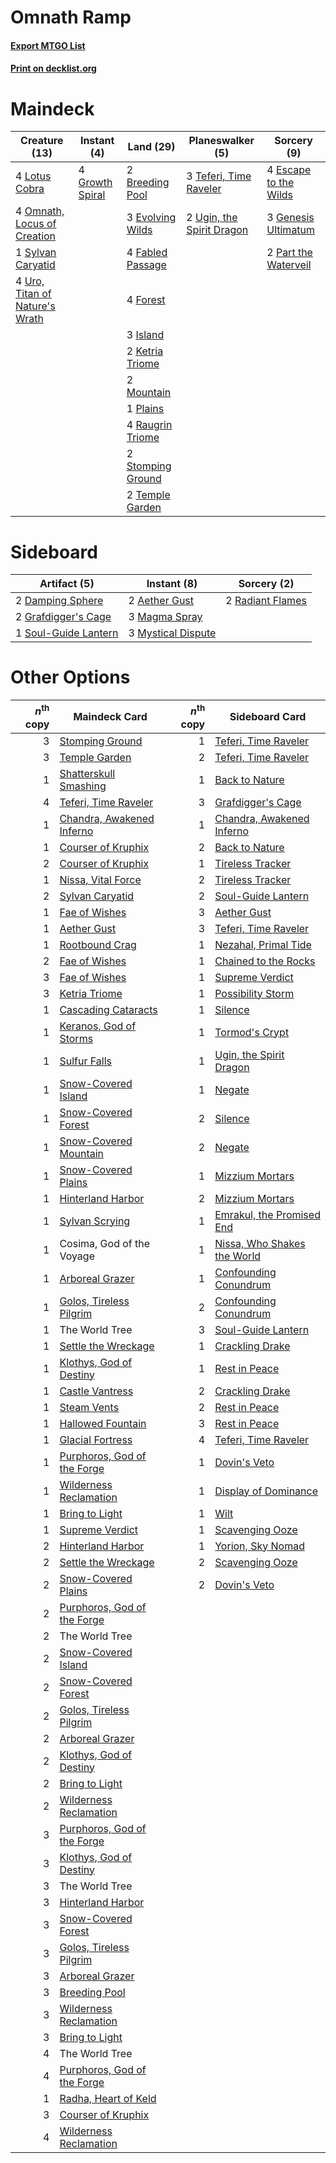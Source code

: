 # Omnath Ramp

#### [Export MTGO List](../collection/Omnath%20Ramp/Omnath%20Ramp.txt)
#### [Print on decklist.org](http://decklist.org/?deckmain=2%09Breeding%20Pool%0A4%09Escape%20to%20the%20Wilds%0A3%09Evolving%20Wilds%0A4%09Fabled%20Passage%0A4%09Forest%0A3%09Genesis%20Ultimatum%0A4%09Growth%20Spiral%0A3%09Island%0A2%09Ketria%20Triome%0A4%09Lotus%20Cobra%0A2%09Mountain%0A4%09Omnath,%20Locus%20of%20Creation%0A2%09Part%20the%20Waterveil%0A1%09Plains%0A4%09Raugrin%20Triome%0A2%09Stomping%20Ground%0A1%09Sylvan%20Caryatid%0A3%09Teferi,%20Time%20Raveler%0A2%09Temple%20Garden%0A2%09Ugin,%20the%20Spirit%20Dragon%0A4%09Uro,%20Titan%20of%20Nature's%20Wrath&deckside=2%09Aether%20Gust%0A2%09Damping%20Sphere%0A2%09Grafdigger's%20Cage%0A3%09Magma%20Spray%0A3%09Mystical%20Dispute%0A2%09Radiant%20Flames%0A1%09Soul-Guide%20Lantern)
# Maindeck

|                                              Creature (13)                                              |                                       Instant (4)                                        |                                         Land (29)                                          |                                          Planeswalker (5)                                          |                                          Sorcery (9)                                           |
|---------------------------------------------------------------------------------------------------------|------------------------------------------------------------------------------------------|--------------------------------------------------------------------------------------------|----------------------------------------------------------------------------------------------------|------------------------------------------------------------------------------------------------|
|4 [Lotus Cobra](http://gatherer.wizards.com/Pages/Card/Details.aspx?multiverseid=438740)                 |4 [Growth Spiral](http://gatherer.wizards.com/Pages/Card/Details.aspx?multiverseid=457322)|2 [Breeding Pool](http://gatherer.wizards.com/Pages/Card/Details.aspx?multiverseid=97088)   |3 [Teferi, Time Raveler](http://gatherer.wizards.com/Pages/Card/Details.aspx?multiverseid=461148)   |4 [Escape to the Wilds](http://gatherer.wizards.com/Pages/Card/Details.aspx?multiverseid=473151)|
|4 [Omnath, Locus of Creation](http://gatherer.wizards.com/Pages/Card/Details.aspx?multiverseid=491883)   |                                                                                          |3 [Evolving Wilds](http://gatherer.wizards.com/Pages/Card/Details.aspx?multiverseid=426944) |2 [Ugin, the Spirit Dragon](http://gatherer.wizards.com/Pages/Card/Details.aspx?multiverseid=391948)|3 [Genesis Ultimatum](http://gatherer.wizards.com/Pages/Card/Details.aspx?multiverseid=479709)  |
|1 [Sylvan Caryatid](http://gatherer.wizards.com/Pages/Card/Details.aspx?multiverseid=373624)             |                                                                                          |4 [Fabled Passage](http://gatherer.wizards.com/Pages/Card/Details.aspx?multiverseid=473206) |                                                                                                    |2 [Part the Waterveil](http://gatherer.wizards.com/Pages/Card/Details.aspx?multiverseid=401982) |
|4 [Uro, Titan of Nature's Wrath](http://gatherer.wizards.com/Pages/Card/Details.aspx?multiverseid=476480)|                                                                                          |4 [Forest](http://gatherer.wizards.com/Pages/Card/Details.aspx?multiverseid=439860)         |                                                                                                    |                                                                                                |
|                                                                                                         |                                                                                          |3 [Island](http://gatherer.wizards.com/Pages/Card/Details.aspx?multiverseid=439857)         |                                                                                                    |                                                                                                |
|                                                                                                         |                                                                                          |2 [Ketria Triome](http://gatherer.wizards.com/Pages/Card/Details.aspx?multiverseid=479770)  |                                                                                                    |                                                                                                |
|                                                                                                         |                                                                                          |2 [Mountain](http://gatherer.wizards.com/Pages/Card/Details.aspx?multiverseid=439859)       |                                                                                                    |                                                                                                |
|                                                                                                         |                                                                                          |1 [Plains](http://gatherer.wizards.com/Pages/Card/Details.aspx?multiverseid=439856)         |                                                                                                    |                                                                                                |
|                                                                                                         |                                                                                          |4 [Raugrin Triome](http://gatherer.wizards.com/Pages/Card/Details.aspx?multiverseid=479771) |                                                                                                    |                                                                                                |
|                                                                                                         |                                                                                          |2 [Stomping Ground](http://gatherer.wizards.com/Pages/Card/Details.aspx?multiverseid=405110)|                                                                                                    |                                                                                                |
|                                                                                                         |                                                                                          |2 [Temple Garden](http://gatherer.wizards.com/Pages/Card/Details.aspx?multiverseid=405112)  |                                                                                                    |                                                                                                |


# Sideboard

|                                         Artifact (5)                                          |                                         Instant (8)                                         |                                        Sorcery (2)                                        |
|-----------------------------------------------------------------------------------------------|---------------------------------------------------------------------------------------------|-------------------------------------------------------------------------------------------|
|2 [Damping Sphere](http://gatherer.wizards.com/Pages/Card/Details.aspx?multiverseid=443101)    |2 [Aether Gust](http://gatherer.wizards.com/Pages/Card/Details.aspx?multiverseid=466796)     |2 [Radiant Flames](http://gatherer.wizards.com/Pages/Card/Details.aspx?multiverseid=402002)|
|2 [Grafdigger's Cage](http://gatherer.wizards.com/Pages/Card/Details.aspx?multiverseid=278452) |3 [Magma Spray](http://gatherer.wizards.com/Pages/Card/Details.aspx?multiverseid=426843)     |                                                                                           |
|1 [Soul-Guide Lantern](http://gatherer.wizards.com/Pages/Card/Details.aspx?multiverseid=476488)|3 [Mystical Dispute](http://gatherer.wizards.com/Pages/Card/Details.aspx?multiverseid=473020)|                                                                                           |


# Other Options

|*n*<sup>th</sup> copy|                                            Maindeck Card                                             |*n*<sup>th</sup> copy|                                            Sideboard Card                                            |
|--------------------:|------------------------------------------------------------------------------------------------------|--------------------:|------------------------------------------------------------------------------------------------------|
|                    3|[Stomping Ground](http://gatherer.wizards.com/Pages/Card/Details.aspx?multiverseid=405110)            |                    1|[Teferi, Time Raveler](http://gatherer.wizards.com/Pages/Card/Details.aspx?multiverseid=461148)       |
|                    3|[Temple Garden](http://gatherer.wizards.com/Pages/Card/Details.aspx?multiverseid=405112)              |                    2|[Teferi, Time Raveler](http://gatherer.wizards.com/Pages/Card/Details.aspx?multiverseid=461148)       |
|                    1|[Shatterskull Smashing](http://gatherer.wizards.com/Pages/Card/Details.aspx?multiverseid=491802)      |                    1|[Back to Nature](http://gatherer.wizards.com/Pages/Card/Details.aspx?multiverseid=208284)             |
|                    4|[Teferi, Time Raveler](http://gatherer.wizards.com/Pages/Card/Details.aspx?multiverseid=461148)       |                    3|[Grafdigger's Cage](http://gatherer.wizards.com/Pages/Card/Details.aspx?multiverseid=278452)          |
|                    1|[Chandra, Awakened Inferno](http://gatherer.wizards.com/Pages/Card/Details.aspx?multiverseid=466881)  |                    1|[Chandra, Awakened Inferno](http://gatherer.wizards.com/Pages/Card/Details.aspx?multiverseid=466881)  |
|                    1|[Courser of Kruphix](http://gatherer.wizards.com/Pages/Card/Details.aspx?multiverseid=442153)         |                    2|[Back to Nature](http://gatherer.wizards.com/Pages/Card/Details.aspx?multiverseid=208284)             |
|                    2|[Courser of Kruphix](http://gatherer.wizards.com/Pages/Card/Details.aspx?multiverseid=442153)         |                    1|[Tireless Tracker](http://gatherer.wizards.com/Pages/Card/Details.aspx?multiverseid=409997)           |
|                    1|[Nissa, Vital Force](http://gatherer.wizards.com/Pages/Card/Details.aspx?multiverseid=417736)         |                    2|[Tireless Tracker](http://gatherer.wizards.com/Pages/Card/Details.aspx?multiverseid=409997)           |
|                    2|[Sylvan Caryatid](http://gatherer.wizards.com/Pages/Card/Details.aspx?multiverseid=373624)            |                    2|[Soul-Guide Lantern](http://gatherer.wizards.com/Pages/Card/Details.aspx?multiverseid=476488)         |
|                    1|[Fae of Wishes](http://gatherer.wizards.com/Pages/Card/Details.aspx?multiverseid=473006)              |                    3|[Aether Gust](http://gatherer.wizards.com/Pages/Card/Details.aspx?multiverseid=466796)                |
|                    1|[Aether Gust](http://gatherer.wizards.com/Pages/Card/Details.aspx?multiverseid=466796)                |                    3|[Teferi, Time Raveler](http://gatherer.wizards.com/Pages/Card/Details.aspx?multiverseid=461148)       |
|                    1|[Rootbound Crag](http://gatherer.wizards.com/Pages/Card/Details.aspx?multiverseid=420934)             |                    1|[Nezahal, Primal Tide](http://gatherer.wizards.com/Pages/Card/Details.aspx?multiverseid=439702)       |
|                    2|[Fae of Wishes](http://gatherer.wizards.com/Pages/Card/Details.aspx?multiverseid=473006)              |                    1|[Chained to the Rocks](http://gatherer.wizards.com/Pages/Card/Details.aspx?multiverseid=373521)       |
|                    3|[Fae of Wishes](http://gatherer.wizards.com/Pages/Card/Details.aspx?multiverseid=473006)              |                    1|[Supreme Verdict](http://gatherer.wizards.com/Pages/Card/Details.aspx?multiverseid=438776)            |
|                    3|[Ketria Triome](http://gatherer.wizards.com/Pages/Card/Details.aspx?multiverseid=479770)              |                    1|[Possibility Storm](http://gatherer.wizards.com/Pages/Card/Details.aspx?multiverseid=369013)          |
|                    1|[Cascading Cataracts](http://gatherer.wizards.com/Pages/Card/Details.aspx?multiverseid=426942)        |                    1|[Silence](http://gatherer.wizards.com/Pages/Card/Details.aspx?multiverseid=191083)                    |
|                    1|[Keranos, God of Storms](http://gatherer.wizards.com/Pages/Card/Details.aspx?multiverseid=380442)     |                    1|[Tormod's Crypt](http://gatherer.wizards.com/Pages/Card/Details.aspx?multiverseid=389723)             |
|                    1|[Sulfur Falls](http://gatherer.wizards.com/Pages/Card/Details.aspx?multiverseid=443135)               |                    1|[Ugin, the Spirit Dragon](http://gatherer.wizards.com/Pages/Card/Details.aspx?multiverseid=391948)    |
|                    1|[Snow-Covered Island](http://gatherer.wizards.com/Pages/Card/Details.aspx?multiverseid=121130)        |                    1|[Negate](http://gatherer.wizards.com/Pages/Card/Details.aspx?multiverseid=423707)                     |
|                    1|[Snow-Covered Forest](http://gatherer.wizards.com/Pages/Card/Details.aspx?multiverseid=121192)        |                    2|[Silence](http://gatherer.wizards.com/Pages/Card/Details.aspx?multiverseid=191083)                    |
|                    1|[Snow-Covered Mountain](http://gatherer.wizards.com/Pages/Card/Details.aspx?multiverseid=121233)      |                    2|[Negate](http://gatherer.wizards.com/Pages/Card/Details.aspx?multiverseid=423707)                     |
|                    1|[Snow-Covered Plains](http://gatherer.wizards.com/Pages/Card/Details.aspx?multiverseid=121267)        |                    1|[Mizzium Mortars](http://gatherer.wizards.com/Pages/Card/Details.aspx?multiverseid=405302)            |
|                    1|[Hinterland Harbor](http://gatherer.wizards.com/Pages/Card/Details.aspx?multiverseid=443128)          |                    2|[Mizzium Mortars](http://gatherer.wizards.com/Pages/Card/Details.aspx?multiverseid=405302)            |
|                    1|[Sylvan Scrying](http://gatherer.wizards.com/Pages/Card/Details.aspx?multiverseid=130513)             |                    1|[Emrakul, the Promised End](http://gatherer.wizards.com/Pages/Card/Details.aspx?multiverseid=414295)  |
|                    1|Cosima, God of the Voyage                                                                             |                    1|[Nissa, Who Shakes the World](http://gatherer.wizards.com/Pages/Card/Details.aspx?multiverseid=461096)|
|                    1|[Arboreal Grazer](http://gatherer.wizards.com/Pages/Card/Details.aspx?multiverseid=461076)            |                    1|[Confounding Conundrum](http://gatherer.wizards.com/Pages/Card/Details.aspx?multiverseid=495607)      |
|                    1|[Golos, Tireless Pilgrim](http://gatherer.wizards.com/Pages/Card/Details.aspx?multiverseid=466980)    |                    2|[Confounding Conundrum](http://gatherer.wizards.com/Pages/Card/Details.aspx?multiverseid=495607)      |
|                    1|The World Tree                                                                                        |                    3|[Soul-Guide Lantern](http://gatherer.wizards.com/Pages/Card/Details.aspx?multiverseid=476488)         |
|                    1|[Settle the Wreckage](http://gatherer.wizards.com/Pages/Card/Details.aspx?multiverseid=435186)        |                    1|[Crackling Drake](http://gatherer.wizards.com/Pages/Card/Details.aspx?multiverseid=452913)            |
|                    1|[Klothys, God of Destiny](http://gatherer.wizards.com/Pages/Card/Details.aspx?multiverseid=476471)    |                    1|[Rest in Peace](http://gatherer.wizards.com/Pages/Card/Details.aspx?multiverseid=442021)              |
|                    1|[Castle Vantress](http://gatherer.wizards.com/Pages/Card/Details.aspx?multiverseid=473204)            |                    2|[Crackling Drake](http://gatherer.wizards.com/Pages/Card/Details.aspx?multiverseid=452913)            |
|                    1|[Steam Vents](http://gatherer.wizards.com/Pages/Card/Details.aspx?multiverseid=405109)                |                    2|[Rest in Peace](http://gatherer.wizards.com/Pages/Card/Details.aspx?multiverseid=442021)              |
|                    1|[Hallowed Fountain](http://gatherer.wizards.com/Pages/Card/Details.aspx?multiverseid=97071)           |                    3|[Rest in Peace](http://gatherer.wizards.com/Pages/Card/Details.aspx?multiverseid=442021)              |
|                    1|[Glacial Fortress](http://gatherer.wizards.com/Pages/Card/Details.aspx?multiverseid=190562)           |                    4|[Teferi, Time Raveler](http://gatherer.wizards.com/Pages/Card/Details.aspx?multiverseid=461148)       |
|                    1|[Purphoros, God of the Forge](http://gatherer.wizards.com/Pages/Card/Details.aspx?multiverseid=373556)|                    1|[Dovin's Veto](http://gatherer.wizards.com/Pages/Card/Details.aspx?multiverseid=461120)               |
|                    1|[Wilderness Reclamation](http://gatherer.wizards.com/Pages/Card/Details.aspx?multiverseid=457293)     |                    1|[Display of Dominance](http://gatherer.wizards.com/Pages/Card/Details.aspx?multiverseid=394538)       |
|                    1|[Bring to Light](http://gatherer.wizards.com/Pages/Card/Details.aspx?multiverseid=401831)             |                    1|[Wilt](http://gatherer.wizards.com/Pages/Card/Details.aspx?multiverseid=479696)                       |
|                    1|[Supreme Verdict](http://gatherer.wizards.com/Pages/Card/Details.aspx?multiverseid=438776)            |                    1|[Scavenging Ooze](http://gatherer.wizards.com/Pages/Card/Details.aspx?multiverseid=420783)            |
|                    2|[Hinterland Harbor](http://gatherer.wizards.com/Pages/Card/Details.aspx?multiverseid=443128)          |                    1|[Yorion, Sky Nomad](http://gatherer.wizards.com/Pages/Card/Details.aspx?multiverseid=479752)          |
|                    2|[Settle the Wreckage](http://gatherer.wizards.com/Pages/Card/Details.aspx?multiverseid=435186)        |                    2|[Scavenging Ooze](http://gatherer.wizards.com/Pages/Card/Details.aspx?multiverseid=420783)            |
|                    2|[Snow-Covered Plains](http://gatherer.wizards.com/Pages/Card/Details.aspx?multiverseid=121267)        |                    2|[Dovin's Veto](http://gatherer.wizards.com/Pages/Card/Details.aspx?multiverseid=461120)               |
|                    2|[Purphoros, God of the Forge](http://gatherer.wizards.com/Pages/Card/Details.aspx?multiverseid=373556)|                     |                                                                                                      |
|                    2|The World Tree                                                                                        |                     |                                                                                                      |
|                    2|[Snow-Covered Island](http://gatherer.wizards.com/Pages/Card/Details.aspx?multiverseid=121130)        |                     |                                                                                                      |
|                    2|[Snow-Covered Forest](http://gatherer.wizards.com/Pages/Card/Details.aspx?multiverseid=121192)        |                     |                                                                                                      |
|                    2|[Golos, Tireless Pilgrim](http://gatherer.wizards.com/Pages/Card/Details.aspx?multiverseid=466980)    |                     |                                                                                                      |
|                    2|[Arboreal Grazer](http://gatherer.wizards.com/Pages/Card/Details.aspx?multiverseid=461076)            |                     |                                                                                                      |
|                    2|[Klothys, God of Destiny](http://gatherer.wizards.com/Pages/Card/Details.aspx?multiverseid=476471)    |                     |                                                                                                      |
|                    2|[Bring to Light](http://gatherer.wizards.com/Pages/Card/Details.aspx?multiverseid=401831)             |                     |                                                                                                      |
|                    2|[Wilderness Reclamation](http://gatherer.wizards.com/Pages/Card/Details.aspx?multiverseid=457293)     |                     |                                                                                                      |
|                    3|[Purphoros, God of the Forge](http://gatherer.wizards.com/Pages/Card/Details.aspx?multiverseid=373556)|                     |                                                                                                      |
|                    3|[Klothys, God of Destiny](http://gatherer.wizards.com/Pages/Card/Details.aspx?multiverseid=476471)    |                     |                                                                                                      |
|                    3|The World Tree                                                                                        |                     |                                                                                                      |
|                    3|[Hinterland Harbor](http://gatherer.wizards.com/Pages/Card/Details.aspx?multiverseid=443128)          |                     |                                                                                                      |
|                    3|[Snow-Covered Forest](http://gatherer.wizards.com/Pages/Card/Details.aspx?multiverseid=121192)        |                     |                                                                                                      |
|                    3|[Golos, Tireless Pilgrim](http://gatherer.wizards.com/Pages/Card/Details.aspx?multiverseid=466980)    |                     |                                                                                                      |
|                    3|[Arboreal Grazer](http://gatherer.wizards.com/Pages/Card/Details.aspx?multiverseid=461076)            |                     |                                                                                                      |
|                    3|[Breeding Pool](http://gatherer.wizards.com/Pages/Card/Details.aspx?multiverseid=97088)               |                     |                                                                                                      |
|                    3|[Wilderness Reclamation](http://gatherer.wizards.com/Pages/Card/Details.aspx?multiverseid=457293)     |                     |                                                                                                      |
|                    3|[Bring to Light](http://gatherer.wizards.com/Pages/Card/Details.aspx?multiverseid=401831)             |                     |                                                                                                      |
|                    4|The World Tree                                                                                        |                     |                                                                                                      |
|                    4|[Purphoros, God of the Forge](http://gatherer.wizards.com/Pages/Card/Details.aspx?multiverseid=373556)|                     |                                                                                                      |
|                    1|[Radha, Heart of Keld](http://gatherer.wizards.com/Pages/Card/Details.aspx?multiverseid=485547)       |                     |                                                                                                      |
|                    3|[Courser of Kruphix](http://gatherer.wizards.com/Pages/Card/Details.aspx?multiverseid=442153)         |                     |                                                                                                      |
|                    4|[Wilderness Reclamation](http://gatherer.wizards.com/Pages/Card/Details.aspx?multiverseid=457293)     |                     |                                                                                                      |

